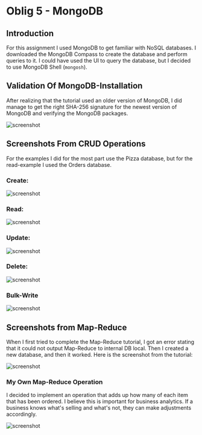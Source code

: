 # Oblig 5 - MongoDB

## Introduction
For this assignment I used MongoDB to get familiar with NoSQL databases. I downloaded the MongoDB Compass to create the database and perform queries to it. 
I could have used the UI to query the database, but I decided to use MongoDB Shell (`mongosh`).

## Validation Of MongoDB-Installation
After realizing that the tutorial used an older version of MongoDB, I did manage to get the right SHA-256 signature for the newest version of MongoDB and verifying the MongoDB packages.

![screenshot](https://github.com/user-attachments/assets/879fd22e-7e60-4c1a-af41-97ec01b9a132)

## Screenshots From CRUD Operations
For the examples I did for the most part use the Pizza database, but for the read-example I used the Orders database.

### Create:

![screenshot](https://github.com/user-attachments/assets/40f72d88-907c-461c-9c38-3e51a6fd88f9)

### Read:
![screenshot](https://github.com/user-attachments/assets/2482994c-a6b3-470b-93df-6160e3a5c52b)

### Update:
![screenshot](https://github.com/user-attachments/assets/6e9e3949-f9b6-4c70-8a90-7e5f29c417ba)

### Delete:
![screenshot](https://github.com/user-attachments/assets/6ef8b56f-7230-40a0-be6b-5ec2c5c8c16a)

### Bulk-Write
![screenshot](https://github.com/user-attachments/assets/2d1388d6-9228-4ad1-ae61-3ea948aa4ae5)

## Screenshots from Map-Reduce 
When I first tried to complete the Map-Reduce tutorial, I got an error stating that it could not output Map-Reduce to internal DB local. Then I created a new database, and then it worked.
Here is the screenshot from the tutorial:

![screenshot](https://github.com/user-attachments/assets/f47f04cc-ac45-4c4f-86e9-299a06c49ffd)

### My Own Map-Reduce Operation
I decided to implement an operation that adds up how many of each item that has been ordered.
I believe this is important for business analytics. If a business knows what's selling and what's not, they can make adjustments accordingly.

![screenshot](https://github.com/user-attachments/assets/c6e61936-bc10-4d0a-9a69-446bcda7ce09)




